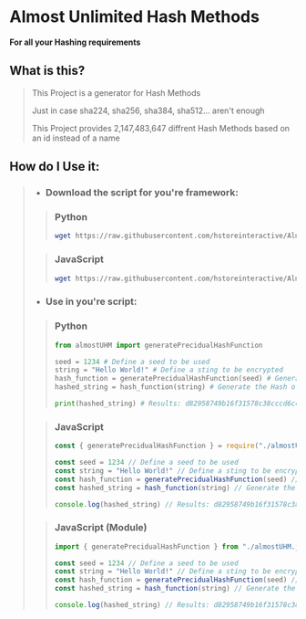 # Almost Unlimited Hash Methods
__For all your Hashing requirements__

## What is this?
> This Project is a generator for Hash Methods
> 
> Just in case sha224, sha256, sha384, sha512... aren't enough
>
> This Project provides 2,147,483,647 diffrent Hash Methods based on an id instead of a name

## How do I Use it:
> - ### Download the script for you're framework:
> > ### Python
> > ```bash
> > wget https://raw.githubusercontent.com/hstoreinteractive/Almost_Unlimited_Hash_Methods/main/almostUHM.py -o almostUHM.py
> > ```
> 
> > ### JavaScript
> > ```bash
> > wget https://raw.githubusercontent.com/hstoreinteractive/Almost_Unlimited_Hash_Methods/main/almostUHM.js -o almostUHM.js
> > ```
>
> - ### Use in you're script:
> > ### Python
> > ```python
> > from almostUHM import generatePrecidualHashFunction
> >
> > seed = 1234 # Define a seed to be used
> > string = "Hello World!" # Define a sting to be encrypted
> > hash_function = generatePrecidualHashFunction(seed) # Generate the Hash Function corresponding to the seed
> > hashed_string = hash_function(string) # Generate the Hash of the String using the newly generated Hash Function
> > 
> > print(hashed_string) # Results: d82958749b16f31578c38cccd6ccb00ccd21878de323da92be5fd46e88543d7f
> > ```
> 
> > ### JavaScript
> > ```javascript
> > const { generatePrecidualHashFunction } = require("./almostUHM.js")
> >
> > const seed = 1234 // Define a seed to be used
> > const string = "Hello World!" // Define a sting to be encrypted
> > const hash_function = generatePrecidualHashFunction(seed) // Generate the Hash Function corresponding to the seed
> > const hashed_string = hash_function(string) // Generate the Hash of the String using the newly generated Hash Function
> >
> > console.log(hashed_string) // Results: d82958749b16f31578c38cccd6ccb00ccd21878de323da92be5fd46e88543d7f
> > ```
>
> > ### JavaScript (Module)
> > ```javascript
> > import { generatePrecidualHashFunction } from "./almostUHM.js"
> >
> > const seed = 1234 // Define a seed to be used
> > const string = "Hello World!" // Define a sting to be encrypted
> > const hash_function = generatePrecidualHashFunction(seed) // Generate the Hash Function corresponding to the seed
> > const hashed_string = hash_function(string) // Generate the Hash of the String using the newly generated Hash Function
> >
> > console.log(hashed_string) // Results: d82958749b16f31578c38cccd6ccb00ccd21878de323da92be5fd46e88543d7f
> > ```
>
